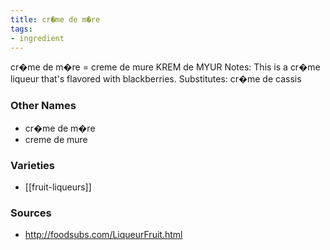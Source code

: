 ```yaml
---
title: cr�me de m�re
tags:
- ingredient
---
```

cr�me de m�re = creme de mure KREM de MYUR Notes: This is a cr�me liqueur that's flavored with blackberries. Substitutes: cr�me de cassis

### Other Names

* cr�me de m�re
* creme de mure

### Varieties

* [[fruit-liqueurs]]

### Sources
* http://foodsubs.com/LiqueurFruit.html

